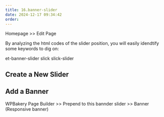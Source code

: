 ```yaml
---
title: 16.banner-slider
date: 2024-12-17 09:34:42
order: 
---
```

Homepage >> Edit Page

By analyzing the html codes of the slider position, you will easily idendtify some keywords to dig on:

et-banner-slider
slick
slick-slider

## Create a New Slider

## Add a Banner

WPBakery Page Builder >> Prepend to this bannder slider >> Banner (Responsive banner)

